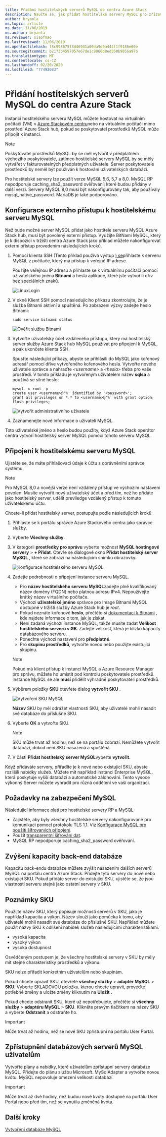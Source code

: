 ```yaml
---
title: Přidání hostitelských serverů MySQL do centra Azure Stack
description: Naučte se, jak přidat hostitelské servery MySQL pro zřizování prostřednictvím poskytovatele prostředků adaptéru MySQL.
author: bryanla
ms.topic: article
ms.date: 11/06/2019
ms.author: bryanla
ms.reviewer: xiaofmao
ms.lastreviewed: 11/06/2019
ms.openlocfilehash: f8c998675f3446941a00da9d9a444f1f9186e60e
ms.sourcegitcommit: b2173b4597057e67de1c9066d8ed550b9056a97b
ms.translationtype: MT
ms.contentlocale: cs-CZ
ms.lasthandoff: 02/20/2020
ms.locfileid: "77492083"
---
```

# <a name="add-mysql-hosting-servers-in-azure-stack-hub"></a>Přidání hostitelských serverů MySQL do centra Azure Stack

Instanci hostitelského serveru MySQL můžete hostovat na virtuálním počítači (VM) v [Azure Stackovém centru](azure-stack-overview.md)nebo na virtuálním počítači mimo prostředí Azure Stack hub, pokud se poskytovatel prostředků MySQL může připojit k instanci.

> [!NOTE]
> Poskytovatel prostředků MySQL by se měl vytvořit v předplatném výchozího poskytovatele, zatímco hostitelské servery MySQL by se měly vytvářet v fakturovatelných předplatných uživatele. Server poskytovatele prostředků by neměl být používán k hostování uživatelských databází.

Pro hostitelské servery lze použít verze MySQL 5,6, 5,7 a 8,0. MySQL RP nepodporuje caching_sha2_password ověřování; které budou přidány v další verzi. Servery MySQL 8,0 musí být nakonfigurovány tak, aby používaly mysql_native_password. MariaDB je také podporováno.

## <a name="configure-external-access-to-the-mysql-hosting-server"></a>Konfigurace externího přístupu k hostitelskému serveru MySQL

Než bude možné server MySQL přidat jako hostitele serveru MySQL Azure Stack hub, musí být povolený externí přístup. Využijte BitNami MySQL, který je k dispozici v tržišti centra Azure Stack jako příklad můžete nakonfigurovat externí přístup provedením následujících kroků.

1. Pomocí klienta SSH (Tento příklad používá výstup [) se](https://www.chiark.greenend.org.uk/~sgtatham/putty/latest.html)přihlaste k serveru MySQL z počítače, který má přístup k veřejné IP adrese.

    Použijte veřejnou IP adresu a přihlaste se k virtuálnímu počítači pomocí uživatelského jména **Bitnami** a hesla aplikace, které jste vytvořili dřív bez speciálních znaků.

   ![LinuxLogin](media/azure-stack-tutorial-mysqlrp/bitnami1.png)

2. V okně Klient SSH pomocí následujícího příkazu zkontrolujte, že je služba Bitnami aktivní a spuštěná. Po zobrazení výzvy zadejte heslo Bitnami:

   `sudo service bitnami status`

   ![Ověřit službu Bitnami](media/azure-stack-tutorial-mysqlrp/bitnami2.png)

3. Vytvořte uživatelský účet vzdáleného přístupu, který má hostitelský server služby Azure Stack hub MySQL používat pro připojení k MySQL, a pak ukončete klienta SSH.

    Spusťte následující příkazy, abyste se přihlásili do MySQL jako kořenový adresář pomocí dříve vytvořeného kořenového hesla. Vytvořte nového uživatele správce a nahraďte *\<username\>* a *\<hesla\>* třeba pro vaše prostředí. V tomto příkladu je vytvořeným uživatelem název **sqlsa** a používá se silné heslo:

   ```mysql
   mysql -u root -p
   create user <username>@'%' identified by '<password>';
   grant all privileges on *.* to <username>@'%' with grant option;
   flush privileges;
   ```

   ![Vytvořit administrativního uživatele](media/azure-stack-tutorial-mysqlrp/bitnami3.png)

4. Zaznamenejte nové informace o uživateli MySQL.

Toto uživatelské jméno a heslo budou použity, když Azure Stack operátor centra vytvoří hostitelský server MySQL pomocí tohoto serveru MySQL.

## <a name="connect-to-a-mysql-hosting-server"></a>Připojení k hostitelskému serveru MySQL

Ujistěte se, že máte přihlašovací údaje k účtu s oprávněními správce systému.

> [!NOTE]
> Pro MySQL 8,0 a novější verze není vzdálený přístup ve výchozím nastavení povolen. Musíte vytvořit nový uživatelský účet a před tím, než ho přidáte jako hostitelský server, udělit previledge vzdálený přístup k tomuto uživatelskému účtu.

Chcete-li přidat hostitelský server, postupujte podle následujících kroků:

1. Přihlaste se k portálu správce Azure Stackového centra jako správce služby.
2. Vyberte **Všechny služby**.
3. V kategorii **prostředky pro správu** vyberte možnost **MySQL hostingové servery** >  **+ Přidat**. Otevře se dialogové okno **Přidat hostitelský server MySQL** , které se zobrazí na následujícím snímku obrazovky.

   ![Konfigurace hostitelského serveru MySQL](./media/azure-stack-mysql-rp-deploy/mysql-add-hosting-server-2.png)

4. Zadejte podrobnosti o připojení instance serveru MySQL.

   * Pro **název hostitelského serveru MySQL**zadejte plně kvalifikovaný název domény (FQDN) nebo platnou adresu IPv4. Nepoužívejte krátký název virtuálního počítače.
   * Výchozí **uživatelské jméno** správce pro Image Bitnami MySQL dostupné v tržišti služby Azure Stack hub je *root*.
   * Pokud neznáte kořenové **heslo**, přečtěte si [dokumentaci k Bitnami](https://docs.bitnami.com/azure/faq/#how-to-find-application-credentials) , kde najdete informace o tom, jak je získat.
   * Není zadaná výchozí instance MySQL, takže musíte zadat **Velikost hostitelského serveru v GB**. Zadejte velikost, která je blízko kapacity databázového serveru.
   * Ponechte výchozí nastavení pro **předplatné**.
   * Pro **skupinu prostředků**, vytvořte novou nebo použijte existující skupinu.

   > [!NOTE]
   > Pokud má klient přístup k instanci MySQL a Azure Resource Manager pro správu, můžete ho umístit pod kontrolu poskytovatele prostředků. Instance MySQL se ale **musí** přidělit výhradně poskytovateli prostředků.

5. Výběrem položky **SKU** otevřete dialog **vytvořit SKU** .

   ![Vytvoření SKU MySQL](./media/azure-stack-mysql-rp-deploy/mysql-new-sku.png)

   **Název** SKU by měl odrážet vlastnosti SKU, aby uživatelé mohli nasadit své databáze do příslušné SKU.

6. Vyberte **OK** a vytvořte SKU.
   > [!NOTE]
   > SKU může trvat až hodinu, než se na portálu zobrazí. Nemůžete vytvořit databázi, dokud není SKU nasazená a spuštěná.

7. V části **Přidat hostitelský server MySQL**vyberte **vytvořit**.

Když přidáváte servery, přiřadíte je k nové nebo existující SKU, abyste rozlišili nabídky služeb. Můžete mít například instanci Enterprise MySQL, která poskytuje vyšší databázi a automatické zálohování. Tento vysoce výkonný Server můžete vyhradit pro různá oddělení ve vaší organizaci.

## <a name="security-considerations-for-mysql"></a>Požadavky na zabezpečení MySQL

Následující informace platí pro hostitelské servery RP a MySQL:

* Zajistěte, aby byly všechny hostitelské servery nakonfigurované pro komunikaci pomocí protokolu TLS 1,1. Viz [Konfigurace MySQL pro použití šifrovaných připojení](https://dev.mysql.com/doc/refman/5.7/en/using-encrypted-connections.html).
* Použít [transparentní šifrování dat](https://dev.mysql.com/doc/mysql-secure-deployment-guide/5.7/en/secure-deployment-data-encryption.html).
* MySQL RP nepodporuje caching_sha2_password ověřování.

## <a name="increase-backend-database-capacity"></a>Zvýšení kapacity back-end databáze

Kapacitu back-endu databáze můžete zvýšit nasazením dalších serverů MySQL na portálu centra Azure Stack. Přidejte tyto servery do nové nebo existující SKU. Pokud přidáte server do existující SKU, ujistěte se, že jsou vlastnosti serveru stejné jako ostatní servery v SKU.

## <a name="sku-notes"></a>Poznámky SKU
Použijte název SKU, který popisuje možnosti serverů v SKU, jako je například kapacita a výkon. Název slouží jako pomůcka k tomu, aby uživatelé mohli nasadit své databáze do příslušné SKU. Například můžete použít názvy SKU k odlišení nabídek služeb následujícími charakteristikami:
  
* vysoká kapacita
* vysoký výkon
* vysoká dostupnost

Osvědčeným postupem je, že všechny hostitelské servery v SKU by měly mít stejné charakteristiky prostředků a výkonu.

SKU nelze přiřadit konkrétním uživatelům nebo skupinám.

Pokud chcete upravit SKU, otevřete **všechny služby** > **adaptér MySQL** > **SKU**. Vyberte SKLADOVOU položku, kterou chcete upravit, proveďte potřebné změny a uložte změny kliknutím na **Uložit** . 

Pokud chcete odstranit SKU, které už nepotřebujete, přečtěte si **všechny služby** > **adaptéru MySQL** > **SKU**. Klikněte pravým tlačítkem na název SKU a vyberte **Odstranit** a odstraňte ho.

> [!IMPORTANT]
> Může trvat až hodinu, než se nové SKU zpřístupní na portálu User Portal.

## <a name="make-mysql-database-servers-available-to-your-users"></a>Zpřístupnění databázových serverů MySQL uživatelům

Vytvořte plány a nabídky, které uživatelům zpřístupní servery databáze MySQL. Přidejte do plánu službu Microsoft. MySqlAdapter a vytvořte novou kvótu. MySQL nepovoluje omezení velikosti databází.

> [!IMPORTANT]
> Může trvat až dvě hodiny, než budou nové kvóty dostupné na portálu User Portal nebo před tím, než se vynutila změněná kvóta.

## <a name="next-steps"></a>Další kroky

[Vytvoření databáze MySQL](azure-stack-mysql-resource-provider-databases.md)
